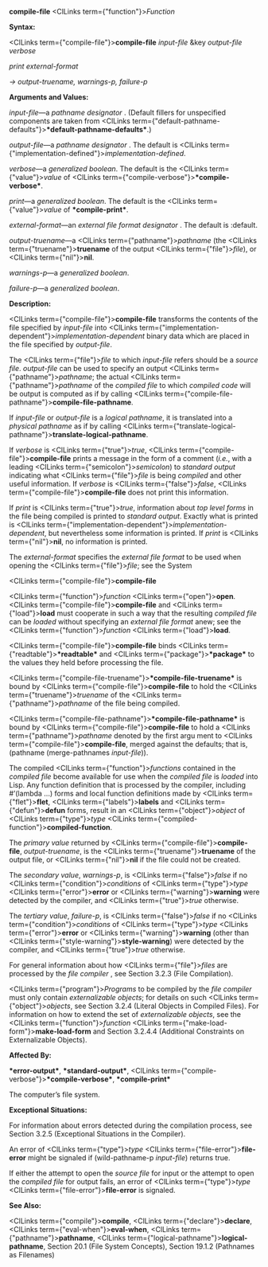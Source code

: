 **compile-file** <ClLinks  term={"function"}><i>Function</i></ClLinks> 



**Syntax:** 



<ClLinks  term={"compile-file"}><b>compile-file</b></ClLinks> *input-file* &amp;key *output-file verbose* 



*print external-format* 



*→ output-truename, warnings-p, failure-p* 



**Arguments and Values:** 



*input-file*—a *pathname designator* . (Default fillers for unspecified components are taken from <ClLinks  term={"default-pathname-defaults"}><b>\*default-pathname-defaults\*</b></ClLinks>.) 



*output-file*—a *pathname designator* . The default is <ClLinks  term={"implementation-defined"}><i>implementation-defined</i></ClLinks>. 



*verbose*—a *generalized boolean*. The default is the <ClLinks  term={"value"}><i>value</i></ClLinks> of <ClLinks  term={"compile-verbose"}><b>\*compile-verbose\*</b></ClLinks>. 



*print*—a *generalized boolean*. The default is the <ClLinks  term={"value"}><i>value</i></ClLinks> of **\*compile-print\***. 



*external-format*—an *external file format designator* . The default is :default. 



*output-truename*—a <ClLinks  term={"pathname"}><i>pathname</i></ClLinks> (the <ClLinks  term={"truename"}><b>truename</b></ClLinks> of the output <ClLinks  term={"file"}><i>file</i></ClLinks>), or <ClLinks  term={"nil"}><b>nil</b></ClLinks>. 



*warnings-p*—a *generalized boolean*. 



*failure-p*—a *generalized boolean*. 



**Description:** 



<ClLinks  term={"compile-file"}><b>compile-file</b></ClLinks> transforms the contents of the file specified by *input-file* into <ClLinks  term={"implementation-dependent"}><i>implementation-dependent</i></ClLinks> binary data which are placed in the file specified by *output-file*. 



The <ClLinks  term={"file"}><i>file</i></ClLinks> to which *input-file* refers should be a *source file*. *output-file* can be used to specify an output <ClLinks  term={"pathname"}><i>pathname</i></ClLinks>; the actual <ClLinks  term={"pathname"}><i>pathname</i></ClLinks> of the *compiled file* to which *compiled code* will be output is computed as if by calling <ClLinks  term={"compile-file-pathname"}><b>compile-file-pathname</b></ClLinks>. 



If *input-file* or *output-file* is a *logical pathname*, it is translated into a *physical pathname* as if by calling <ClLinks  term={"translate-logical-pathname"}><b>translate-logical-pathname</b></ClLinks>. 



If *verbose* is <ClLinks  term={"true"}><i>true</i></ClLinks>, <ClLinks  term={"compile-file"}><b>compile-file</b></ClLinks> prints a message in the form of a comment (*i.e.*, with a leading <ClLinks  term={"semicolon"}><i>semicolon</i></ClLinks>) to *standard output* indicating what <ClLinks  term={"file"}><i>file</i></ClLinks> is being *compiled* and other useful information. If *verbose* is <ClLinks  term={"false"}><i>false</i></ClLinks>, <ClLinks  term={"compile-file"}><b>compile-file</b></ClLinks> does not print this information. 



If *print* is <ClLinks  term={"true"}><i>true</i></ClLinks>, information about *top level forms* in the file being compiled is printed to *standard output*. Exactly what is printed is <ClLinks  term={"implementation-dependent"}><i>implementation-dependent</i></ClLinks>, but nevertheless some information is printed. If *print* is <ClLinks  term={"nil"}><b>nil</b></ClLinks>, no information is printed. 



The *external-format* specifies the *external file format* to be used when opening the <ClLinks  term={"file"}><i>file</i></ClLinks>; see the System 



 



 



<ClLinks  term={"compile-file"}><b>compile-file</b></ClLinks> 



<ClLinks  term={"function"}><i>function</i></ClLinks> <ClLinks  term={"open"}><b>open</b></ClLinks>. <ClLinks  term={"compile-file"}><b>compile-file</b></ClLinks> and <ClLinks  term={"load"}><b>load</b></ClLinks> must cooperate in such a way that the resulting *compiled file* can be *loaded* without specifying an *external file format* anew; see the <ClLinks  term={"function"}><i>function</i></ClLinks> <ClLinks  term={"load"}><b>load</b></ClLinks>. 



<ClLinks  term={"compile-file"}><b>compile-file</b></ClLinks> binds <ClLinks  term={"readtable"}><b>\*readtable\*</b></ClLinks> and <ClLinks  term={"package"}><b>\*package\*</b></ClLinks> to the values they held before processing the file. 



<ClLinks  term={"compile-file-truename"}><b>\*compile-file-truename\*</b></ClLinks> is bound by <ClLinks  term={"compile-file"}><b>compile-file</b></ClLinks> to hold the <ClLinks  term={"truename"}><i>truename</i></ClLinks> of the <ClLinks  term={"pathname"}><i>pathname</i></ClLinks> of the file being compiled. 



<ClLinks  term={"compile-file-pathname"}><b>\*compile-file-pathname\*</b></ClLinks> is bound by <ClLinks  term={"compile-file"}><b>compile-file</b></ClLinks> to hold a <ClLinks  term={"pathname"}><i>pathname</i></ClLinks> denoted by the first argu ment to <ClLinks  term={"compile-file"}><b>compile-file</b></ClLinks>, merged against the defaults; that is, (pathname (merge-pathnames *input-file*)). 



The compiled <ClLinks  term={"function"}><i>functions</i></ClLinks> contained in the *compiled file* become available for use when the *compiled file* is *loaded* into Lisp. Any function definition that is processed by the compiler, including #’(lambda ...) forms and local function definitions made by <ClLinks  term={"flet"}><b>flet</b></ClLinks>, <ClLinks  term={"labels"}><b>labels</b></ClLinks> and <ClLinks  term={"defun"}><b>defun</b></ClLinks> forms, result in an <ClLinks  term={"object"}><i>object</i></ClLinks> of <ClLinks  term={"type"}><i>type</i></ClLinks> <ClLinks  term={"compiled-function"}><b>compiled-function</b></ClLinks>. 



The *primary value* returned by <ClLinks  term={"compile-file"}><b>compile-file</b></ClLinks>, *output-truename*, is the <ClLinks  term={"truename"}><b>truename</b></ClLinks> of the output file, or <ClLinks  term={"nil"}><b>nil</b></ClLinks> if the file could not be created. 



The *secondary value*, *warnings-p*, is <ClLinks  term={"false"}><i>false</i></ClLinks> if no <ClLinks  term={"condition"}><i>conditions</i></ClLinks> of <ClLinks  term={"type"}><i>type</i></ClLinks> <ClLinks  term={"error"}><b>error</b></ClLinks> or <ClLinks  term={"warning"}><b>warning</b></ClLinks> were detected by the compiler, and <ClLinks  term={"true"}><i>true</i></ClLinks> otherwise. 



The *tertiary value*, *failure-p*, is <ClLinks  term={"false"}><i>false</i></ClLinks> if no <ClLinks  term={"condition"}><i>conditions</i></ClLinks> of <ClLinks  term={"type"}><i>type</i></ClLinks> <ClLinks  term={"error"}><b>error</b></ClLinks> or <ClLinks  term={"warning"}><b>warning</b></ClLinks> (other than <ClLinks  term={"style-warning"}><b>style-warning</b></ClLinks>) were detected by the compiler, and <ClLinks  term={"true"}><i>true</i></ClLinks> otherwise. 



For general information about how <ClLinks  term={"file"}><i>files</i></ClLinks> are processed by the *file compiler* , see Section 3.2.3 (File Compilation). 



<ClLinks  term={"program"}><i>Programs</i></ClLinks> to be compiled by the *file compiler* must only contain *externalizable objects*; for details on such <ClLinks  term={"object"}><i>objects</i></ClLinks>, see Section 3.2.4 (Literal Objects in Compiled Files). For information on how to extend the set of *externalizable objects*, see the <ClLinks  term={"function"}><i>function</i></ClLinks> <ClLinks  term={"make-load-form"}><b>make-load-form</b></ClLinks> and Section 3.2.4.4 (Additional Constraints on Externalizable Objects). 



**Affected By:** 



**\*error-output\***, **\*standard-output\***, <ClLinks  term={"compile-verbose"}><b>\*compile-verbose\*</b></ClLinks>, **\*compile-print\*** 



The computer’s file system. 



**Exceptional Situations:** 



For information about errors detected during the compilation process, see Section 3.2.5 (Exceptional Situations in the Compiler). 



An error of <ClLinks  term={"type"}><i>type</i></ClLinks> <ClLinks  term={"file-error"}><b>file-error</b></ClLinks> might be signaled if (wild-pathname-p *input-file*) returns true. 



If either the attempt to open the *source file* for input or the attempt to open the *compiled file* for output fails, an error of <ClLinks  term={"type"}><i>type</i></ClLinks> <ClLinks  term={"file-error"}><b>file-error</b></ClLinks> is signaled. 







 



 



**See Also:** 



<ClLinks  term={"compile"}><b>compile</b></ClLinks>, <ClLinks  term={"declare"}><b>declare</b></ClLinks>, <ClLinks  term={"eval-when"}><b>eval-when</b></ClLinks>, <ClLinks  term={"pathname"}><b>pathname</b></ClLinks>, <ClLinks  term={"logical-pathname"}><b>logical-pathname</b></ClLinks>, Section 20.1 (File System Concepts), Section 19.1.2 (Pathnames as Filenames) 




